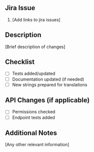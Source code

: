 ## Jira Issue
1. [Add links to jira issues]

## Description
[Brief description of changes]

## Checklist
- [ ] Tests added/updated
- [ ] Documentation updated (if needed)
- [ ] New strings prepared for translations

## API Changes (if applicable)
- [ ] Permissions checked
- [ ] Endpoint tests added

## Additional Notes
[Any other relevant information]
